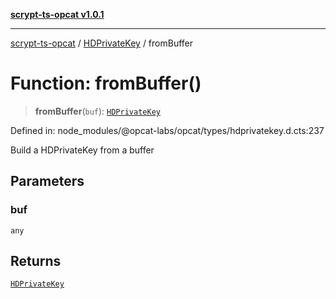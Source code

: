 [**scrypt-ts-opcat v1.0.1**](../../../README.md)

***

[scrypt-ts-opcat](../../../README.md) / [HDPrivateKey](../README.md) / fromBuffer

# Function: fromBuffer()

> **fromBuffer**(`buf`): [`HDPrivateKey`](../../../classes/HDPrivateKey.md)

Defined in: node\_modules/@opcat-labs/opcat/types/hdprivatekey.d.cts:237

Build a HDPrivateKey from a buffer

## Parameters

### buf

`any`

## Returns

[`HDPrivateKey`](../../../classes/HDPrivateKey.md)
